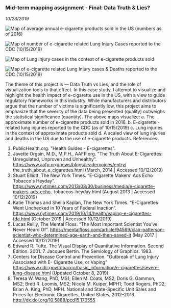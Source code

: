 ### Mid-term mapping assignment - Final: Data Truth & Lies?
_10/23/2019_

![Map of average annual e-cigarette products sold in the US (numbers as of 2016) ](https://raw.githubusercontent.com/DhananjaiH/site/gh-pages/images/map#1@4x.png)

![Map of number of e-cigarette related Lung Injury Cases reported to the CDC (10/15/2019) ](https://raw.githubusercontent.com/DhananjaiH/site/gh-pages/images/map#2@4x.png)

![Map of Lung Injury cases in the context of e-cigarette products sold ](https://raw.githubusercontent.com/DhananjaiH/site/gh-pages/images/map#3@4x.png)

![Map of e-cigarette related Lung Injury cases & Deaths reported to the CDC (10/15/2019) ](https://raw.githubusercontent.com/DhananjaiH/site/gh-pages/images/map#4@4x.png)

The theme of this project is — Data Truth vs Lies, and the role of visualization tools to that effect. In this case study, I attempt to visualize and highlight the health impact of e-cigarette use in the US, with a view to guide regulatory frameworks in this industry. While manufacturers and distributors argue that the number of victims is significantly low, this project aims to emphasize that the severity of the data being presented (quality) outweighs the statistical significance (quantity).
The above maps visualize:
a. The approximate number of e-cigarette products sold in 2016.
b. E-cigarette -related lung injuries reported to the CDC (as of 10/15/2019)
c. Lung injuries in the context of approximate products sold
d. A scaled view of lung injuries and deaths in the US due to the use of e-cigarette products.
References:
1. PublicHealth.org. "Health Guides - E-cigarettes".
2. Javette Orgain, M.D., M.P.H., AAFP.org. "The Truth About E-Cigarettes: Unregulated, Unproven and Unhealthy”. https://www.aafp.org/news/blogs/leadervoices/entry/ the_truth_about_e_cigarettes.html (March, 2014 | Accessed 10/12/2019)
3. Stuart Elliott, The New York Times. “E-Cigarette Makers' Ads Echo Tobacco's Heyday”. https://www.nytimes.com/2013/08/30/business/media/e-cigarette-makers-ads-echo- tobaccos-heyday.html (August 2013 | Accessed 10/12/2019)
4. Katie Thomas and Sheila Kaplan, The New York Times. “E-Cigarettes Went Unchecked in 10 Years of Federal Inaction”. https://www.nytimes.com/2019/10/14/health/vaping-e-cigarettes-fda.html (October 2019 | Accessed 10/12/2019)
5. Lucas Reilly, The Mental Floss. “The Most Important Scientist You’ve Never Heard Of”. https://mentalfloss.com/article/94569/clair-patterson-scientist-who-determined-age-earth-and-then-saved-it (May 2017 | Accessed 10/12/2019)
6. Edward R. Tufte. The Visual Display of Quantitative Information. Second Edition. 2001. 7. Jacques Bertin. The Semiology of Graphics. 1983.
8. Centers for Disease Control and Prevention. "Outbreak of Lung Injury Associated with E- Cigarette Use, or Vaping" https://www.cdc.gov/tobacco/basic_information/e-cigarettes/severe-lung-disease.html (Updated October 8, 2019)
9. Teresa W. Wang, PhD, MS1; Ellen M. Coats, MS2; Doris G. Gammon, MS2; Brett R. Loomis, MS2; Nicole M. Kuiper, MPH1; Todd Rogers, PhD2; Brian A. King, PhD, MPH. National and State-Specific Unit Sales and Prices for Electronic Cigarettes, United States, 2012–2016. http://dx.doi.org/10.5888/pcd15.170555
